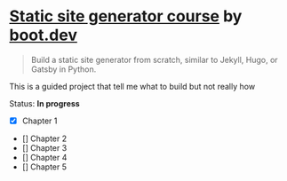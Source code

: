# [Static site generator course](https://www.boot.dev/courses/build-static-site-generator-python) by [boot.dev](https://www.boot.dev/)

> Build a static site generator from scratch, similar to Jekyll, Hugo, or Gatsby in Python.

This is a guided project that tell me what to build but not really how

Status: **In progress**

- [x] Chapter 1
- [] Chapter 2
- [] Chapter 3
- [] Chapter 4
- [] Chapter 5